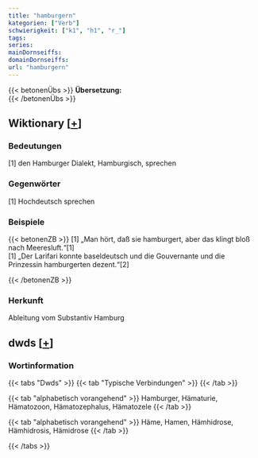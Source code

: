 ```yaml
---
title: "hamburgern"
kategorien: ["Verb"]
schwierigkeit: ["k1", "h1", "r_"]
tags:
series:
mainDornseiffs:
domainDornseiffs:
url: "hamburgern"
---
```


{{< betonenÜbs >}}
**Übersetzung:**  
{{< /betonenÜbs >}}

## Wiktionary [[+](https://de.wiktionary.org/wiki/hamburgern)]

### Bedeutungen
[1] den Hamburger Dialekt, Hamburgisch, sprechen  

### Gegenwörter
[1] Hochdeutsch sprechen  

### Beispiele
{{< betonenZB >}}
[1] „Man hört, daß sie hamburgert, aber das klingt bloß nach Meeresluft.“[1]  
[1] „Der Larifari konnte baseldeutsch und die Gouvernante und die Prinzessin hamburgerten dezent.“[2]  

{{< /betonenZB >}}
### Herkunft
Ableitung vom Substantiv Hamburg  



## dwds [[+](https://www.dwds.de/wb/hamburgern)]

### Wortinformation
{{< tabs "Dwds" >}}
{{< tab "Typische Verbindungen" >}}
{{< /tab >}}

{{< tab "alphabetisch vorangehend" >}}
Hamburger, Hämaturie, Hämatozoon, Hämatozephalus, Hämatozele
{{< /tab >}}

{{< tab "alphabetisch vorangehend" >}}
Häme, Hamen, Hämhidrose, Hämhidrosis, Hämidrose
{{< /tab >}}

{{< /tabs >}}

